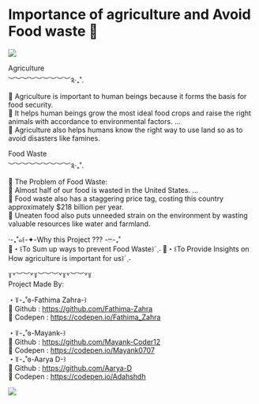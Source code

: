 # Importance of agriculture and Avoid Food waste 🌿

![](https://s4.gifyu.com/images/Agriculture.gif)

Agriculture                                                                                                     
︶︶︶︶︶︶︶︶︶༉‧₊˚.                                                                                                             
🌳 Agriculture is important to human beings because it forms the basis for food security.                                                        
🍂 It helps human beings grow the most ideal food crops and raise the right animals with accordance to environmental factors. ...                                     
🍃 Agriculture also helps humans know the right way to use land so as to avoid disasters like famines.

                                                              
Food Waste                                                                                                     
︶︶︶︶︶︶︶︶︶༉‧₊˚.                                                                                                             
🥐 The Problem of Food Waste:                                                                                                                      
🍯 Almost half of our food is wasted in the United States. ...                                                                                             
🍪 Food waste also has a staggering price tag, costing this country approximately $218 billion per year.                                                              
🧇 Uneaten food also puts unneeded strain on the environment by wasting valuable resources like water and farmland.                                                

                                                                                                                                     
‧-₊˚๑꒰-✦-Why this Project ??? -ෆ-₊˚                                                                                                          
🥯・꒰To Sum up ways to prevent Food Waste꒱´ˎ˗
🍞・꒰To Provide Insights on How agriculture is important for us꒱´ˎ˗                                                                                            

꒦꒷︶︶꒷꒦︶︶︶꒷꒦꒷︶︶꒷꒦                                                                                                                   
Project Made By:                                                                                                                                    
                       
・꒦-₊˚ɞ-Fathima Zahra-꒱                                                                                                                                    
🌙 Github : https://github.com/Fathima-Zahra                                                                          
🌙 Codepen : https://codepen.io/Fathima_Zahra                                                                                                                                                          
                       
・꒦-₊˚ɞ-Mayank-꒱                                                                                                                                    
🌙 Github : https://github.com/Mayank-Coder12                                                                          
🌙 Codepen : https://codepen.io/Mayank0707                                                                                                                                                          
・꒦-₊˚ɞ-Aarya D-꒱                                                                                                                                    
🌙 Github : https://github.com/Aarya-D                                                                          
🌙 Codepen : https://codepen.io/Adahshdh                                                                          
                                                                                                                                       
![](https://media.discordapp.net/attachments/790002169007833118/812901900986613800/251222652034212-3.png?width=1440&height=185)                                                                                                                                       
                                                                                                                                    
